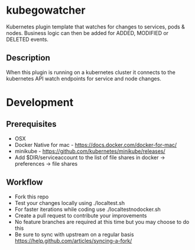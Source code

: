 # kubegowatcher
Kubernetes plugin template that watches for changes to services, pods & nodes. Business logic can then be added for ADDED, MODIFIED or DELETED events.

## Description
When this plugin is running on a kubernetes cluster it connects to the kubernetes API watch endpoints for service and node changes.

# Development
## Prerequisites
* OSX
* Docker Native for mac - https://docs.docker.com/docker-for-mac/
* minikube - https://github.com/kubernetes/minikube/releases/
* Add $DIR/serviceaccount to the list of file shares in docker -> preferences -> file shares

## Workflow
* Fork this repo
* Test your changes locally using ./localtest.sh
* For faster iterations while coding use ./localtestnodocker.sh
* Create a pull request to contribute your improvements
* No feature branches are required at this time but you may choose to do this
* Be sure to sync with upstream on a regular basis https://help.github.com/articles/syncing-a-fork/
